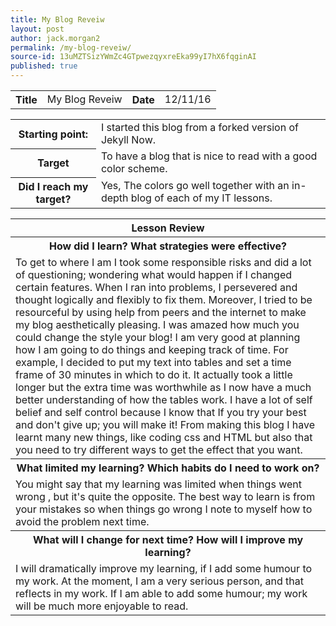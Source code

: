 ```yaml
---
title: My Blog Reveiw
layout: post
author: jack.morgan2
permalink: /my-blog-reveiw/
source-id: 13uMZTSizYWmZc4GTpwezqyxreEka99yI7hX6fqginAI
published: true
---
```

<table class="table1">
  <tr>
    <th>Title</th>
    <td>My Blog Reveiw</td>
    <th>Date</th>
    <td>12/11/16</td>
  </tr>
</table>


<table class="table1">
  <tr>
    <th>Starting point:</th>
    <td>I started this blog from a forked version of Jekyll Now.</td>
  </tr>
  <tr>
    <th>Target</th>
    <td>To have a blog that is nice to read with a good color scheme.</td>
  </tr>
  <tr>
    <th>Did I reach my target? 
</th>
    <td>Yes, The colors go well together with an in-depth blog of each of my IT lessons.</td>
  </tr>
</table>


<table class="table1">
  <tr>
    <th>Lesson Review</th>
  </tr>
  <tr>
    <th>How did I learn? What strategies were effective? </th>
  </tr>
  <tr>
    <td>To get to where I am I  took some responsible risks and did a lot of  questioning; wondering what would happen if I changed certain features. When I ran into problems, I persevered and  thought logically and flexibly  to fix them. Moreover, I tried to be resourceful by using help from peers and the internet to make my blog aesthetically pleasing. I was amazed how much you could change the style your blog! I am very good at planning how I am going to do things and keeping track of time. For example, I decided to put my text into tables and set a time frame of 30 minutes in which to do it. It actually took a little longer but the extra time was worthwhile as I now  have a much better understanding of how the tables work. I have a lot of self belief and self control because I know that If you try your best and don't give up; you will make it! From making this blog I have learnt many new things, like coding css and HTML but also that you need to try different ways to get the effect that you want.</td>
  </tr>
  <tr>
    <th>What limited my learning? Which habits do I need to work on? </th>
  </tr>
  <tr>
    <td>You might say that my learning was limited when things went wrong , but it's quite the opposite. The best way to learn is from your mistakes so when things go wrong I note to myself how to avoid the problem next time.</td>
  </tr>
  <tr>
    <th>What will I change for next time? How will I improve my learning?</th>
  </tr>
  <tr>
    <td>I will dramatically improve my learning, if I add some humour to my work. At the moment, I am a very serious person, and that reflects in my work. If I am able to add some humour; my work will be much more enjoyable to read.</td>
  </tr>
</table>


